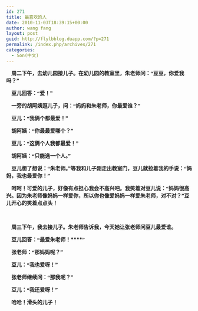 ```yaml
---
id: 271
title: 最喜欢的人
date: 2010-11-03T18:39:15+00:00
author: wang fang
layout: post
guid: http://flylbblog.duapp.com/?p=271
permalink: /index.php/archives/271
categories:
  - Son(中文)
---
```

**<span style="font-family: 楷体_GB2312;">    周二下午，去幼儿园接儿子。在幼儿园的教室里，朱老师问：“豆豆，你爱我吗？”</span>**

**<span style="font-family: 楷体_GB2312;">    豆儿回答：“爱！”</span>**

**<span style="font-family: 楷体_GB2312;">    一旁的胡阿姨逗儿子，问：“妈妈和朱老师，你最爱谁？”</span>**

**<span style="font-family: 楷体_GB2312;">    豆儿：“我俩个都最爱！”</span>**

**<span style="font-family: 楷体_GB2312;">    胡阿姨：“你最最爱哪个？”</span>**

**<span style="font-family: 楷体_GB2312;">    豆儿：“这俩个人我都最爱！”</span>**

**<span style="font-family: 楷体_GB2312;">    胡阿姨：“只能选一个人。”</span>**

**<span style="font-family: 楷体_GB2312;">    豆儿想了想说：“朱老师。”等我和儿子刚走出教室门，豆儿就拉着我的手说：“妈妈，我也最爱你！”</span>**

**<span style="font-family: 楷体_GB2312;">    呵呵！可爱的儿子，好像有点担心我会不高兴吧。我笑着对豆儿说：“妈妈很高兴。因为朱老师像妈妈一样爱你，所以你也像爱妈妈一样爱朱老师，对不对？”豆儿开心的笑着点点头！</span>**

&nbsp;

**<span style="font-family: 楷体_GB2312;">    周三下午，我去接儿子。朱老师告诉我，今天她让张老师问豆儿最爱谁。</span>**

**<span style="font-family: 楷体_GB2312;">    豆儿回答：“最爱朱老师！</span>****<span style="font-family: 楷体_GB2312;">”</span>**

**<span style="font-family: 楷体_GB2312;">    张老师：“那妈妈呢？”</span>**

**<span style="font-family: 楷体_GB2312;">    豆儿：“我也爱呀！”</span>**

**<span style="font-family: 楷体_GB2312;">    张老师继续问：“那我呢？”</span>**

**<span style="font-family: 楷体_GB2312;">    豆儿：“我还爱呀！”</span>**

**<span style="font-family: 楷体_GB2312;">    哈哈！滑头的儿子！</span>**